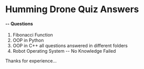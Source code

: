# Humming Drone Quiz Answers

#### -- Questions
1. Fibonacci Function
2. OOP in Python
3. OOP in C++
all questions answered in different folders
4. Robot Operating System -- No Knowledge Failed

Thanks for experience...